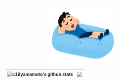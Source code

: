 <div align="center">
  <img style="display: flex; flex-direction: column; align-items: center;height: 200px;" alt="Hirune man" src="./assets/images/hirune.png">

  

| <img align="center" src="https://github-readme-stats.vercel.app/api?username=c19yamamoto&show_icons=true&include_all_commits=true&theme=swift&hide_border=true" alt="c19yamamoto's github stats" /> | <img align="center" src="https://github-readme-stats.vercel.app/api/top-langs/?username=c19yamamoto&layout=compact&theme=swift&hide_border=true" /> |
| ------------- | ------------- |

</div>
